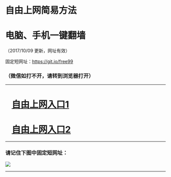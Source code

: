 ﻿# 自由上网简易方法

# 电脑、手机一键翻墙

（2017/10/09 更新，网址有效）

固定短网址：https://git.io/free99

### （微信如打不开，请转到浏览器打开）


***





# &nbsp;&nbsp; <a href="http://ft1941319823.fwq-tz-1001.info/fwqtz01.html?t=100900127953 " target="_blank">自由上网入口1</a>
# &nbsp;&nbsp; <a href="http://ft2643726469.fwq-tz-1002.info/fwqtz02.html?t=100900122326 " target="_blank">自由上网入口2</a>
***

### 请记住下图中固定短网址：

<img src="https://s3-us-west-2.amazonaws.com/fwq-1001/yjfq-20170905okok.png" /> 


***

